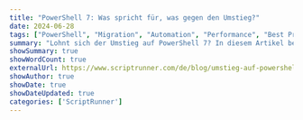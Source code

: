 ```yaml
---
title: "PowerShell 7: Was spricht für, was gegen den Umstieg?"
date: 2024-06-28
tags: ["PowerShell", "Migration", "Automation", "Performance", "Best Practices"]
summary: "Lohnt sich der Umstieg auf PowerShell 7? In diesem Artikel beleuchten wir die Unterschiede zu Windows PowerShell 5.1, Vorteile wie Performance-Boosts und neue Cmdlets – aber auch mögliche Herausforderungen."
showSummary: true
showWordCount: true
externalUrl: https://www.scriptrunner.com/de/blog/umstieg-auf-powershell-7
showAuthor: true
showDate: true
showDateUpdated: true
categories: ['ScriptRunner']
---
```

